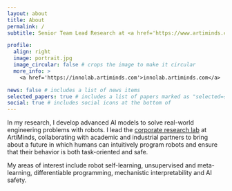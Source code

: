 ```yaml
---
layout: about
title: About
permalink: /
subtitle: Senior Team Lead Research at <a href='https://www.artiminds.com'>ArtiMinds Robotics</a><br>Doctoral Candidate at the <a href='https://ai.uni-bremen.de/'>Institute for Artificial Intelligence</a> at the University of Bremen

profile:
  align: right
  image: portrait.jpg
  image_circular: false # crops the image to make it circular
  more_info: >
    <a href='https://innolab.artiminds.com'>innolab.artiminds.com</a>

news: false # includes a list of news items
selected_papers: true # includes a list of papers marked as "selected={true}"
social: true # includes social icons at the bottom of
---
```


In my research, I develop advanced AI models to solve real-world engineering problems with robots. I lead the [corporate research lab](https://innolab.artiminds.com/) at ArtiMinds, collaborating with academic and industrial partners to bring about a future in which humans can intuitively program robots and ensure that their behavior is both task-oriented and safe.

My areas of interest include robot self-learning, unsupervised and meta-learning, differentiable programming, mechanistic interpretability and AI safety.